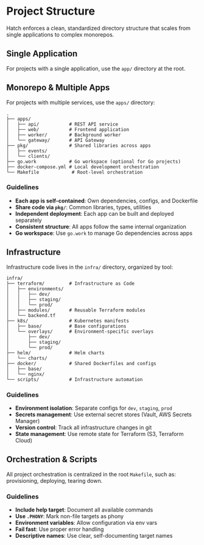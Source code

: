 # Project Structure

Hatch enforces a clean, standardized directory structure that scales from single applications to complex monorepos.

## Single Application

For projects with a single application, use the `app/` directory at the root.

## Monorepo & Multiple Apps

For projects with multiple services, use the `apps/` directory:

```
.
├── apps/
│   ├── api/           # REST API service
│   ├── web/           # Frontend application
│   ├── worker/        # Background worker
│   └── gateway/       # API Gateway
├── pkg/               # Shared libraries across apps
│   ├── events/
│   └── clients/
├── go.work            # Go workspace (optional for Go projects)
├── docker-compose.yml # Local development orchestration
└── Makefile            # Root-level orchestration
```

### Guidelines

- **Each app is self-contained**: Own dependencies, configs, and Dockerfile
- **Share code via `pkg/`**: Common libraries, types, utilities
- **Independent deployment**: Each app can be built and deployed separately
- **Consistent structure**: All apps follow the same internal organization
- **Go workspace**: Use `go.work` to manage Go dependencies across apps

## Infrastructure

Infrastructure code lives in the `infra/` directory, organized by tool:

```
infra/
├── terraform/         # Infrastructure as Code
│   ├── environments/
│   │   ├── dev/
│   │   ├── staging/
│   │   └── prod/
│   ├── modules/       # Reusable Terraform modules
│   └── backend.tf
├── k8s/               # Kubernetes manifests
│   ├── base/          # Base configurations
│   └── overlays/      # Environment-specific overlays
│       ├── dev/
│       ├── staging/
│       └── prod/
├── helm/              # Helm charts
│   └── charts/
├── docker/            # Shared Dockerfiles and configs
│   ├── base/
│   └── nginx/
└── scripts/           # Infrastructure automation
```

### Guidelines

- **Environment isolation**: Separate configs for `dev`, `staging`, `prod`
- **Secrets management**: Use external secret stores (Vault, AWS Secrets Manager)
- **Version control**: Track all infrastructure changes in git
- **State management**: Use remote state for Terraform (S3, Terraform Cloud)

## Orchestration & Scripts

All project orchestration is centralized in the root `Makefile`, such as: provisioning, deploying, tearing down.

### Guidelines

- **Include help target**: Document all available commands
- **Use `.PHONY`**: Mark non-file targets as phony
- **Environment variables**: Allow configuration via env vars
- **Fail fast**: Use proper error handling
- **Descriptive names**: Use clear, self-documenting target names